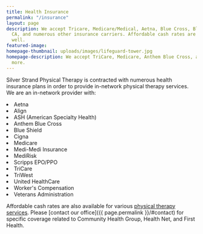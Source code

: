 ```yaml
---
title: Health Insurance
permalink: "/insurance"
layout: page
description: We accept Tricare, Medicare/Medical, Aetna, Blue Cross, Blue Shield of
  CA, and numerous other insurance carriers. Affordable cash rates are available as
  well.
featured-image:
homepage-thumbnail: uploads/images/lifeguard-tower.jpg
homepage-description: We accept TriCare, Medicare, Anthem Blue Cross, and
  more.
---
```


Silver Strand Physical Therapy is contracted with numerous health insurance plans in order to provide in-network physical therapy services. We are an in-network provider with:

<section id="insurance-providers">
  <div class="provider-list">
    <li>Aetna</li>
    <li>Align</li>
    <li>ASH (American Specialty Health)</li>
    <li>Anthem Blue Cross</li>
    <li>Blue Shield</li>
  </div>
  <div class="provider-list">
    <li>Cigna</li>
    <li>Medicare</li>
    <li>Medi-Medi Insurance</li>
    <li>MediRisk</li>
    <li>Scripps EPO/PPO</li>
  </div>
  <div class="provider-list">
    <li>TriCare</li>
    <li>TriWest</li>
    <li>United HealthCare</li>
    <li>Worker's Compensation</li>
    <li>Veterans Administration</li>
  </div>
</section>

Affordable cash rates are also available for various [physical therapy services](/services). Please [contact our office]({{ page.permalink }}/#contact) for specific coverage related to Community Health Group, Health Net, and First Health.
